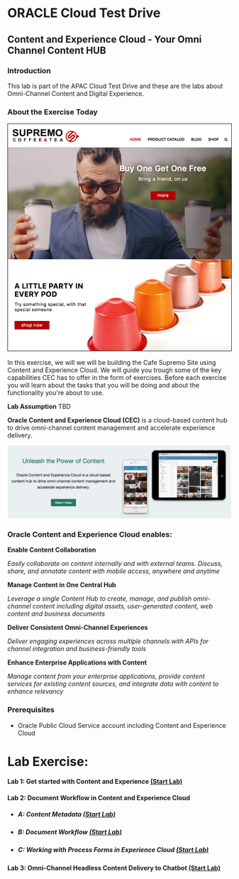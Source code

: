 # ORACLE Cloud Test Drive #

## Content and Experience Cloud - Your Omni Channel Content HUB ##

### Introduction ###
This lab is part of the APAC Cloud Test Drive and these are the labs about Omni-Channel Content and Digital Experience.  

### About the Exercise Today ###

<img src="images/CafeSupremo-HomePage.png" border="1"/>


In this exercise, we will we will be building the Cafe Supremo Site using Content and Experience Cloud. We will guide you trough some of the key capabilities CEC has to offer in the form of exercises. Before each exercise you will learn about the tasks that you will be doing and about the functionality you're about to use.

**Lab Assumption**
TBD

**Oracle Content and Experience Cloud (CEC)** is a cloud-based content hub to drive omni-channel content management and accelerate experience delivery.

![](images/CECS-Unleash_the_Power-banner.png)

### Oracle Content and Experience Cloud enables: ###

**Enable Content Collaboration**

_Easily collaborate on content internally and with external teams. Discuss, share, and annotate content with mobile access, anywhere and anytime_

**Manage Content in One Central Hub**

_Leverage a single Content Hub to create, manage, and publish omni-channel content including digital assets, user-generated content, web content and business documents_

**Deliver Consistent Omni-Channel Experiences**

_Deliver engaging experiences across multiple channels with APIs for channel integration and business-friendly tools_

**Enhance Enterprise Applications with Content**

_Manage content from your enterprise applications, provide content services for existing content sources, and integrate data with content to enhance relevancy_


### Prerequisites ###
- Oracle Public Cloud Service account including Content and Experience Cloud

# Lab Exercise: #

#### Lab 1: Get started with Content and Experience [(Start Lab)](100/101-CecsLab.md) #### 
#### Lab 2: Document Workflow in Content and Experience Cloud ####
  - ##### A: Content Metadata [(Start Lab)](200/203-CecsPCSLab.md) #####
  - ##### B: Document Workflow [(Start Lab)](200/201-CecsPCSLab.md) #####
  - ##### C: Working with Process Forms in Experience Cloud [(Start Lab)](200/210-CecsPCSLab.md) #####
#### Lab 3: Omni-Channel Headless Content Delivery to Chatbot [(Start Lab)](300/301-CecsBOTLab.md) ####


